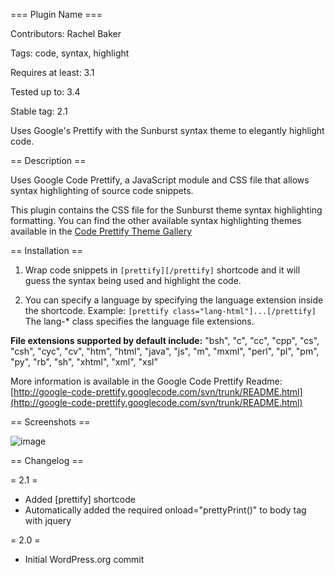 === Plugin Name ===

Contributors: Rachel Baker

Tags: code, syntax, highlight

Requires at least: 3.1

Tested up to: 3.4

Stable tag: 2.1

Uses Google's Prettify with the Sunburst syntax theme to elegantly highlight code.  

== Description ==

Uses Google Code Prettify, a JavaScript module and CSS file that allows syntax highlighting of source code snippets.

This plugin contains the CSS file for the Sunburst theme syntax highlighting formatting.  You can find the other available syntax highlighting themes available in the [Code Prettify Theme Gallery](http://google-code-prettify.googlecode.com/svn/trunk/styles/index.html)


== Installation ==

1. Wrap code snippets in `[prettify][/prettify]` shortcode and it will guess the syntax being used and highlight the code.

2. You can specify a language by specifying the language extension inside the shortcode.
Example:
`[prettify class="lang-html"]...[/prettify]`
  The lang-* class specifies the language file extensions.

__File extensions supported by default include:__
    "bsh", "c", "cc", "cpp", "cs", "csh", "cyc", "cv", "htm", "html",
    "java", "js", "m", "mxml", "perl", "pl", "pm", "py", "rb", "sh",
    "xhtml", "xml", "xsl"

More information is available in the Google Code Prettify Readme: [http://google-code-prettify.googlecode.com/svn/trunk/README.html](http://google-code-prettify.googlecode.com/svn/trunk/README.html)



== Screenshots ==

![image](http://www.rachelbaker.me/sunburst-code-prettify/Sunburst-Prettify.png)


== Changelog ==

= 2.1 =
* Added [prettify] shortcode
* Automatically added the required onload="prettyPrint()" to body tag with jquery

= 2.0 =
* Initial WordPress.org commit







